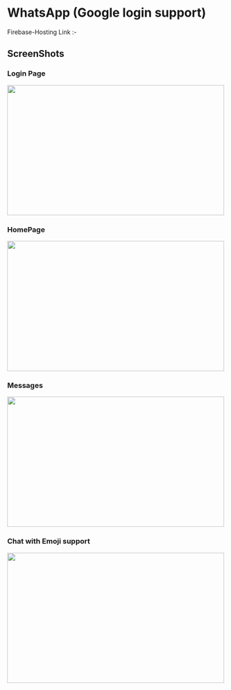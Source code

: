 # WhatsApp (Google login support)
Firebase-Hosting Link :- 

## ScreenShots 

### Login Page
<img src="https://user-images.githubusercontent.com/57759789/101927917-03b5ac80-3bfb-11eb-8991-8a98d1d83525.png" width="500" height="300">

### HomePage

<img src="https://user-images.githubusercontent.com/57759789/101927924-06b09d00-3bfb-11eb-94b2-84602e204a0a.png" width="500" height="300">

### Messages

<img src="https://user-images.githubusercontent.com/57759789/101927930-087a6080-3bfb-11eb-8a1e-ad2645eebe2a.png" width="500" height="300">

### Chat with Emoji support

<img src="https://user-images.githubusercontent.com/57759789/101927941-0adcba80-3bfb-11eb-8979-06ab15a1fd02.png" width="500" height="300">
